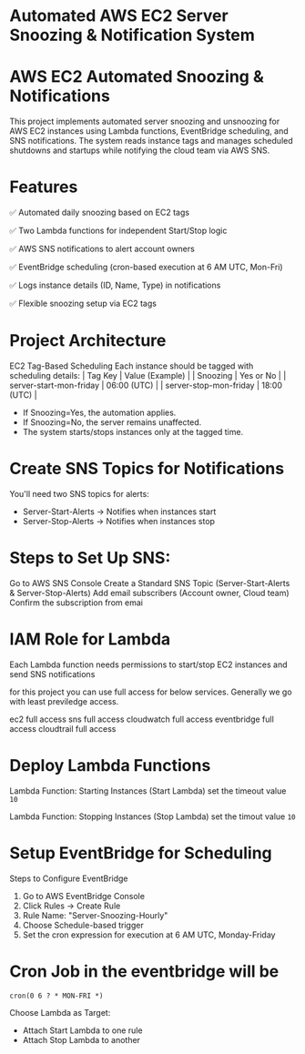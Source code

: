 # Automated AWS EC2 Server Snoozing & Notification System
# AWS EC2 Automated Snoozing & Notifications 
This project implements automated server snoozing and unsnoozing for AWS EC2 instances using Lambda functions, EventBridge scheduling, and SNS notifications. The system reads instance tags and manages scheduled shutdowns and startups while notifying the cloud team via AWS SNS.

# Features
✅ Automated daily snoozing based on EC2 tags

✅ Two Lambda functions for independent Start/Stop logic

✅ AWS SNS notifications to alert account owners

✅ EventBridge scheduling (cron-based execution at 6 AM UTC, Mon-Fri)

✅ Logs instance details (ID, Name, Type) in notifications

✅ Flexible snoozing setup via EC2 tags

# Project Architecture
EC2 Tag-Based Scheduling
Each instance should be tagged with scheduling details:
| Tag Key | Value (Example) | 
| Snoozing | Yes or No | 
| server-start-mon-friday | 06:00 (UTC) | 
| server-stop-mon-friday | 18:00 (UTC) | 


- If Snoozing=Yes, the automation applies.
- If Snoozing=No, the server remains unaffected.
- The system starts/stops instances only at the tagged time.

# Create SNS Topics for Notifications
You'll need two SNS topics for alerts:
- Server-Start-Alerts → Notifies when instances start
- Server-Stop-Alerts → Notifies when instances stop

# Steps to Set Up SNS:
Go to AWS SNS Console
Create a Standard SNS Topic (Server-Start-Alerts & Server-Stop-Alerts)
Add email subscribers (Account owner, Cloud team)
Confirm the subscription from emai

# IAM Role for Lambda
Each Lambda function needs permissions to start/stop EC2 instances and send SNS notifications

for this project you can use full access for below services. Generally we go with least previledge access.

ec2 full access
sns full access
cloudwatch full access
eventbridge full access
cloudtrail full access

# Deploy Lambda Functions
Lambda Function: Starting Instances (Start Lambda)
set the timeout value 
`` 10 ``

Lambda Function: Stopping Instances (Stop Lambda)
set the timout value
`` 10 ``


# Setup EventBridge for Scheduling
Steps to Configure EventBridge 
1. Go to AWS EventBridge Console
2. Click Rules → Create Rule
3. Rule Name: "Server-Snoozing-Hourly"
4. Choose Schedule-based trigger
5. Set the cron expression for execution at 6 AM UTC, Monday-Friday

# Cron Job in the eventbridge will be 

`` cron(0 6 ? * MON-FRI *) ``

Choose Lambda as Target:
- Attach Start Lambda to one rule
- Attach Stop Lambda to another
